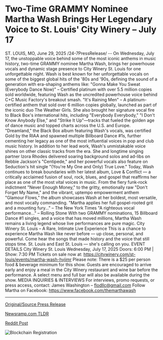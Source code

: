 # Two-Time GRAMMY Nominee Martha Wash Brings Her Legendary Voice to St. Louis' City Winery – July 17

ST. LOUIS, MO, June 29, 2025 /24-7PressRelease/ -- On Wednesday, July 17, the unstoppable voice behind some of the most iconic anthems in music history, two-time GRAMMY nominee Martha Wash, brings her powerhouse vocals and dynamic stage presence to City Winery St. Louis for one unforgettable night.   Wash is best known for her unforgettable vocals on some of the biggest global hits of the '80s and '90s, defining the sound of a generation with era-shaping anthems like:  "Gonna Make You Sweat (Everybody Dance Now)" – Certified platinum with over 5.5 million copies sold worldwide, featuring Wash as the uncredited powerhouse voice behind C+C Music Factory's breakout smash.  "It's Raining Men" – A platinum-certified anthem that sold over 6 million copies globally, launched as part of the iconic duo The Weather Girls.  She also brought her signature vocal fire to Black Box's international hits, including "Everybody Everybody," "I Don't Know Anybody Else," and "Strike It Up"—tracks that fueled the golden age of dance music and topped charts across the U.S. and Europe. "Dreamland," the Black Box album featuring Wash's vocals, was certified Gold by the RIAA and spawned multiple Billboard Dance #1s, further cementing her legacy as one of the most influential voices in pop and club music history.  In addition to her lead work, Wash's unmistakable voice shines on other classic tracks from the era. She and longtime singing partner Izora Rhodes delivered soaring background solos and ad-libs on Rebbie Jackson's "Centipede," and her powerful vocals also feature on Seduction's hit single "(You're My One and Only) True Love."  Today, Wash continues to break boundaries with her latest album, Love & Conflict — a critically acclaimed fusion of soul, rock, blues, and gospel that reaffirms her place as one of the most vital voices in music. From the fiery funk-rock indictment "Never Enough Money," to the gritty, emotionally raw "Don't Forget My Name," and the vibrant, uptempo empowerment anthem "Glamour Flows," the album showcases Wash at her boldest, most versatile, and most vocally commanding.  "Martha applies her full gospel-rooted grit and a mounting fury…" – The New York Times  "A righteous vocal performance…" – Rolling Stone  With two GRAMMY nominations, 15 Billboard Dance #1 singles, and a voice that has moved millions, Martha Wash remains a living legend whose live performances are pure magic.  City Winery St. Louis – A Rare, Intimate Live Experience This is a chance to experience Martha Wash like never before — up close, personal, and powerful. Come hear the songs that made history and the voice that still stops time.  St. Louis and East St. Louis — she's calling on you.  EVENT DETAILS City Winery St. Louis Wednesday, July 17, 2025 Doors: 6:00 PM | Show: 7:30 PM Tickets on sale now at: https://citywinery.com/st-louis/events/martha-wash-hvjimr  Please note: There is a $25 per person food & beverage minimum for this show. Guests are encouraged to arrive early and enjoy a meal in the City Winery restaurant and wine bar before the performance. A select menu and full bar will also be available during the show.  MEDIA INQUIRIES & INTERVIEWS For interviews, promo requests, or press access, contact: James Washington – flodllc@gmail.com  Follow Martha on Facebook: https://www.facebook.com/themarthawash 

---

[Original/Source Press Release](https://www.24-7pressrelease.com/press-release/524392/two-time-grammy-nominee-martha-wash-brings-her-legendary-voice-to-st-louis-city-winery-july-17)
                    

[Newsramp.com TLDR](https://newsramp.com/curated-news/martha-wash-brings-iconic-anthems-to-city-winery-st-louis/817c8a9b54b445e13712c9ab8effc2b4) 

 



[Reddit Post](https://www.reddit.com/r/eventNews/comments/1ln8k1z/martha_wash_brings_iconic_anthems_to_city_winery/) 



![Blockchain Registration](https://cdn.newsramp.app/24-7PressRelease/qrcode/256/29/ellaI4Ac.webp)